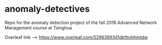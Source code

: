 # anomaly-detectives
Repo for the anomaly detection project of the fall 2018 Advanced Network Management course at Tsinghua

Overleaf link --> https://www.overleaf.com/5296399341dkfttxhhmtdw

